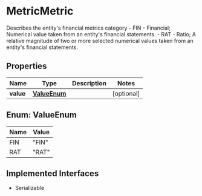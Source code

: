 

# MetricMetric

Describes the entity's financial metrics category - FIN - Financial; Numerical value taken from an entity's financial statements. - RAT - Ratio; A relative magnitude of two or more selected numerical values taken from an entity's financial statements. 

## Properties

Name | Type | Description | Notes
------------ | ------------- | ------------- | -------------
**value** | [**ValueEnum**](#ValueEnum) |  |  [optional]



## Enum: ValueEnum

Name | Value
---- | -----
FIN | &quot;FIN&quot;
RAT | &quot;RAT&quot;


## Implemented Interfaces

* Serializable



